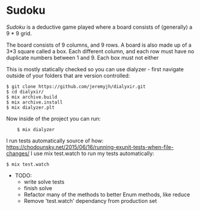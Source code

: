 Sudoku
======

*Sudoku* is a deductive game played where a board consists of (generally) a 9 * 9 grid. 

The board consists of 9 columns, and 9 rows. A board is also made up of a 3*3 square called a box. 
Each different column, and each row must have no duplicate numbers between 1 and 9. Each box must not either

This is mostly statically checked so you can use dialyzer - first navigate outside of your folders that are version controlled:
	
	$ git clone https://github.com/jeremyjh/dialyxir.git
	$ cd dialyxir/
	$ mix archive.build
	$ mix archive.install
	$ mix dialyzer.plt

Now inside of the project you can run: 
	
		$ mix dialyzer

I run tests automatically source of how: https://chodounsky.net/2015/06/16/running-exunit-tests-when-file-changes/
I use mix test.watch to run my tests automatically:
	
	$ mix test.watch

* TODO: 
	* write solve tests
	* finish solve
	* Refactor many of the methods to better Enum methods, like reduce 
	* Remove 'test.watch' dependancy from production set
